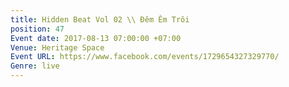 ```yaml
---
title: Hidden Beat Vol 02 \\ Đêm Êm Trôi
position: 47
Event date: 2017-08-13 07:00:00 +07:00
Venue: Heritage Space
Event URL: https://www.facebook.com/events/1729654327329770/
Genre: live
---
```


